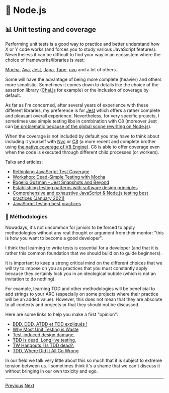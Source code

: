 # 🐢 Node.js

## 📊 Unit testing and coverage

Performing unit tests is a good way to practice and better understand how X or Y code works (and forces you to study various JavaScript features). Nevertheless it can be difficult to find your way in an ecosystem where the choice of frameworks/libraries is vast:

[Mocha](https://mochajs.org/), [Ava](https://github.com/avajs/ava), [Jest](https://jestjs.io/), [Japa](https://github.com/thetutlage/japa), [Tape](https://www.npmjs.com/package/tape), [uvu](https://github.com/lukeed/uvu) and a lot of others...

Some will have the advantage of being more complete (heavier) and others more simplistic. Sometimes it comes down to details like the choice of the assertion library ([Chai.js](https://www.chaijs.com/) for example) or the inclusion of coverage by default.

As far as I'm concerned, after several years of experience with these different libraries, my preference is for [Jest](https://jestjs.io/) which offers a rather complete and pleasant overall experience. Nevertheless, for very specific projects, I sometimes use simple testing libs in combination with C8 (moreover Jest can [be problematic because of the global scope rewriting on Node.js](https://github.com/facebook/jest/issues/2549)).

When the coverage is not included by default you may have to think about including it yourself with [Nyc](https://github.com/istanbuljs/nyc) or [C8](https://github.com/bcoe/c8) (a more recent and complete brother using [the native coverage of V8 Engine](https://v8.dev/blog/javascript-code-coverage)). C8 is able to offer coverage even when the code is executed through different child processes (or workers).

Talks and articles:

- [Rethinking JavaScript Test Coverage](https://v8.dev/blog/javascript-code-coverage)
- [Workshop: Dead-Simple Testing with Mocha](https://www.youtube.com/watch?v=JhQ-PuwoWAE&list=PLyspMSh4XhLP-mqulUMcaqTbLo-ZJxSX5&index=24)
- [Rogelio Guzman - Jest Snapshots and Beyond](https://www.youtube.com/watch?v=HAuXJVI_bUs&feature=emb_logo)
- [Establishing testing patterns with software design principles](https://www.youtube.com/watch?v=_pnW-JjmyXE&feature=emb_logo)
- [Comprehensive and exhaustive JavaScript & Node.js testing best practices (January 2021)](https://github.com/goldbergyoni/javascript-testing-best-practices)
- [JavaScript testing best practices](https://github.com/goldbergyoni/javascript-testing-best-practices)

### 💃 Méthodologies

Nowadays, it's not uncommon for juniors to be forced to apply methodologies without any real thought or argument from their mentor: "this is how you want to become a good developer".

I think that learning to write tests is essential for a developer (and that it is rather this common foundation that we should build on to guide beginners).

It is important to keep a strong critical mind on the different choices that we will try to impose on you as practices that you must constantly apply because they certainly lock you in an ideological bubble (which is not an invitation to do nothing).

For example, learning TDD and other methodologies will be beneficial to add strings to your ARC (especially on some projects where their practice will be an added value). However, this does not mean that they are absolute to all contexts and projects or that they should not be discussed.

Here are some links to help you make a first "opinion":

- [BDD, DDD, ATDD et TDD expliqués !](https://www.youtube.com/watch?v=jxBmKvS7lAo)
- [Why Most Unit Testing is Waste](https://rbcs-us.com/documents/Why-Most-Unit-Testing-is-Waste.pdf)
- [Test-induced design damage.](https://dhh.dk/2014/test-induced-design-damage.html)
- [TDD is dead. Long live testing.](https://dhh.dk/2014/tdd-is-dead-long-live-testing.html)
- [TW Hangouts | Is TDD dead?.](https://www.youtube.com/watch?v=z9quxZsLcfo)
- [TDD, Where Did It All Go Wrong](https://www.youtube.com/watch?v=EZ05e7EMOLM)

In our field we talk very little about this so much that it is subject to extreme tension between us. I sometimes think it's a shame that we can't discuss it without bringing in our own toxicity and ego.

---

[Previous](./websocket.md)
[Next](./core-modules/console.md)